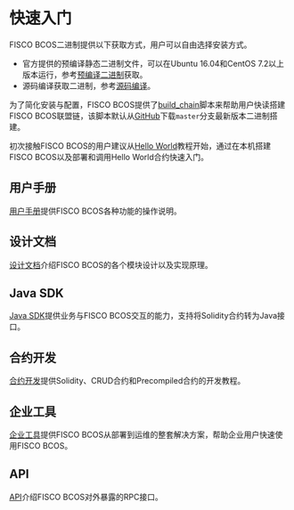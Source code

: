 # 快速入门

FISCO BCOS二进制提供以下获取方式，用户可以自由选择安装方式。
- 官方提供的预编译静态二进制文件，可以在Ubuntu 16.04和CentOS 7.2以上版本运行，参考[预编译二进制](manual/install.html#id2)获取。
- 源码编译获取二进制，参考[源码编译](manual/install.html#id3)。

为了简化安装与配置，FISCO BCOS提供了[build_chain](manual/build_chain.md)脚本来帮助用户快读搭建FISCO BCOS联盟链，该脚本默认从[GitHub](https://github.com/FISCO-BCOS/FISCO-BCOS)下载`master`分支最新版本二进制搭建。

初次接触FISCO BCOS的用户建议从[Hello World](manual/hello_world.md)教程开始，通过在本机搭建FISCO BCOS以及部署和调用Hello World合约快速入门。

## 用户手册

[用户手册](manual/index.html)提供FISCO BCOS各种功能的操作说明。

## 设计文档

[设计文档](design/index.html)介绍FISCO BCOS的各个模块设计以及实现原理。

## Java SDK

[Java SDK](sdk/index.html)提供业务与FISCO BCOS交互的能力，支持将Solidity合约转为Java接口。

## 合约开发

[合约开发](developer/index.html)提供Solidity、CRUD合约和Precompiled合约的开发教程。

## 企业工具

[企业工具](enterprise/index.html)提供FISCO BCOS从部署到运维的整套解决方案，帮助企业用户快速使用FISCO BCOS。

## API

[API](api.md)介绍FISCO BCOS对外暴露的RPC接口。
